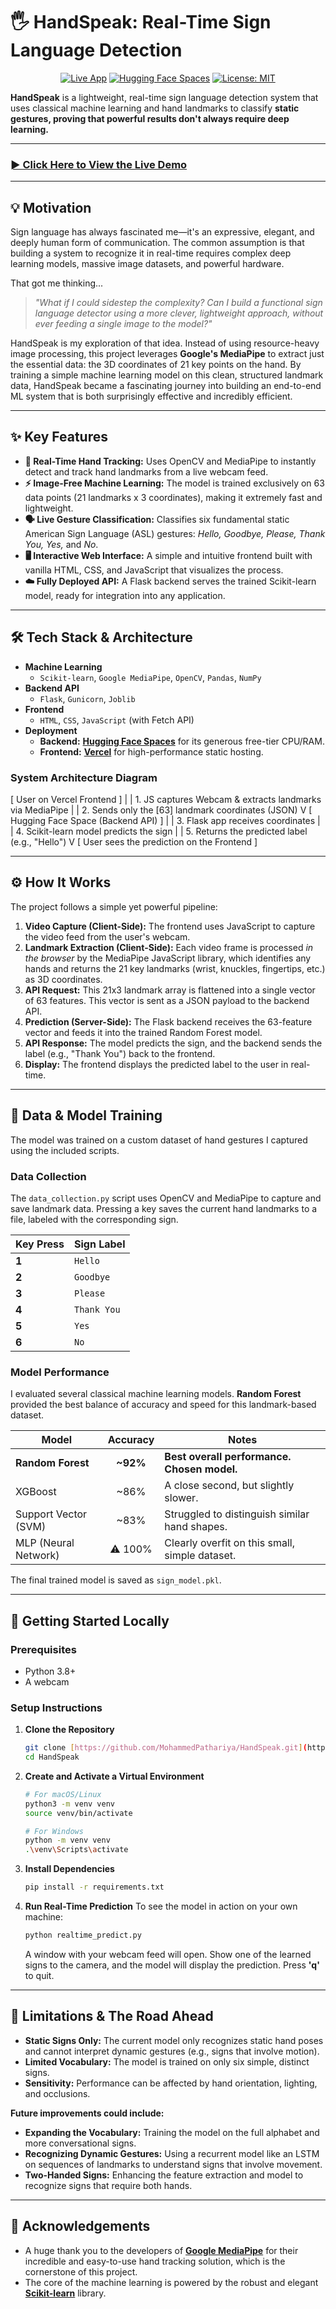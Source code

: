 # 🖐️ HandSpeak: Real-Time Sign Language Detection

<div align="center">

[![Live App](https://img.shields.io/badge/Live%20Frontend-▲%20Vercel-000000?style=for-the-badge&logo=vercel)](https://handspeak-blush.vercel.app/)
[![Hugging Face Spaces](https://img.shields.io/badge/🤗%20Live%20Backend-Space-yellow?style=for-the-badge&logo=hugging-face)](https://pathariyamohammed-handspeak-backend.hf.space)
[![License: MIT](https://img.shields.io/badge/License-MIT-green.svg?style=for-the-badge)](https://opensource.org/licenses/MIT)

</div>

**HandSpeak** is a lightweight, real-time sign language detection system that uses classical machine learning and hand landmarks to classify **static gestures, proving that powerful results don't always require deep learning.**

---

### **[► Click Here to View the Live Demo](https://handspeak-blush.vercel.app/)**

---

## 💡 Motivation

Sign language has always fascinated me—it's an expressive, elegant, and deeply human form of communication. The common assumption is that building a system to recognize it in real-time requires complex deep learning models, massive image datasets, and powerful hardware.

That got me thinking...

> *"What if I could sidestep the complexity? Can I build a functional sign language detector using a more clever, lightweight approach, without ever feeding a single image to the model?"*

HandSpeak is my exploration of that idea. Instead of using resource-heavy image processing, this project leverages **Google's MediaPipe** to extract just the essential data: the 3D coordinates of 21 key points on the hand. By training a simple machine learning model on this clean, structured landmark data, HandSpeak became a fascinating journey into building an end-to-end ML system that is both surprisingly effective and incredibly efficient.

---

## ✨ Key Features

-   **🤖 Real-Time Hand Tracking:** Uses OpenCV and MediaPipe to instantly detect and track hand landmarks from a live webcam feed.
-   **⚡ Image-Free Machine Learning:** The model is trained exclusively on 63 data points (21 landmarks x 3 coordinates), making it extremely fast and lightweight.
-   **🗣️ Live Gesture Classification:** Classifies six fundamental static American Sign Language (ASL) gestures: *Hello, Goodbye, Please, Thank You, Yes,* and *No*.
-   **🖥️ Interactive Web Interface:** A simple and intuitive frontend built with vanilla HTML, CSS, and JavaScript that visualizes the process.
-   **☁️ Fully Deployed API:** A Flask backend serves the trained Scikit-learn model, ready for integration into any application.

---

## 🛠️ Tech Stack & Architecture

-   **Machine Learning**
    -   `Scikit-learn`, `Google MediaPipe`, `OpenCV`, `Pandas`, `NumPy`
-   **Backend API**
    -   `Flask`, `Gunicorn`, `Joblib`
-   **Frontend**
    -   `HTML`, `CSS`, `JavaScript` (with Fetch API)
-   **Deployment**
    -   **Backend:** [**Hugging Face Spaces**](https://pathariyamohammed-handspeak-backend.hf.space) for its generous free-tier CPU/RAM.
    -   **Frontend:** [**Vercel**](https://handspeak-blush.vercel.app/) for high-performance static hosting.

### System Architecture Diagram


[ User on Vercel Frontend ]
|
| 1. JS captures Webcam & extracts landmarks via MediaPipe
|
| 2. Sends only the [63] landmark coordinates (JSON)
V
[ Hugging Face Space (Backend API) ]
|
| 3. Flask app receives coordinates
|
| 4. Scikit-learn model predicts the sign
|
| 5. Returns the predicted label (e.g., "Hello")
V
[ User sees the prediction on the Frontend ]


---

## ⚙️ How It Works

The project follows a simple yet powerful pipeline:

1.  **Video Capture (Client-Side):** The frontend uses JavaScript to capture the video feed from the user's webcam.
2.  **Landmark Extraction (Client-Side):** Each video frame is processed *in the browser* by the MediaPipe JavaScript library, which identifies any hands and returns the 21 key landmarks (wrist, knuckles, fingertips, etc.) as 3D coordinates.
3.  **API Request:** This 21x3 landmark array is flattened into a single vector of 63 features. This vector is sent as a JSON payload to the backend API.
4.  **Prediction (Server-Side):** The Flask backend receives the 63-feature vector and feeds it into the trained Random Forest model.
5.  **API Response:** The model predicts the sign, and the backend sends the label (e.g., "Thank You") back to the frontend.
6.  **Display:** The frontend displays the predicted label to the user in real-time.

---

## 🔬 Data & Model Training

The model was trained on a custom dataset of hand gestures I captured using the included scripts.

### Data Collection

The `data_collection.py` script uses OpenCV and MediaPipe to capture and save landmark data. Pressing a key saves the current hand landmarks to a file, labeled with the corresponding sign.

| Key Press | Sign Label  |
| :-------- | :---------- |
| **1** | `Hello`     |
| **2** | `Goodbye`   |
| **3** | `Please`    |
| **4** | `Thank You` |
| **5** | `Yes`       |
| **6** | `No`        |

### Model Performance

I evaluated several classical machine learning models. **Random Forest** provided the best balance of accuracy and speed for this landmark-based dataset.

| Model                | Accuracy | Notes                                          |
| -------------------- | :------: | ---------------------------------------------- |
| **Random Forest** | **~92%** | **Best overall performance. Chosen model.** |
| XGBoost              |  ~86%    | A close second, but slightly slower.           |
| Support Vector (SVM) |  ~83%    | Struggled to distinguish similar hand shapes.  |
| MLP (Neural Network) | ⚠️ 100%  | Clearly overfit on this small, simple dataset. |

The final trained model is saved as `sign_model.pkl`.

---

## 🚀 Getting Started Locally

### Prerequisites

-   Python 3.8+
-   A webcam

### Setup Instructions

1.  **Clone the Repository**
    ```bash
    git clone [https://github.com/MohammedPathariya/HandSpeak.git](https://github.com/MohammedPathariya/HandSpeak.git)
    cd HandSpeak
    ```
2.  **Create and Activate a Virtual Environment**
    ```bash
    # For macOS/Linux
    python3 -m venv venv
    source venv/bin/activate

    # For Windows
    python -m venv venv
    .\venv\Scripts\activate
    ```
3.  **Install Dependencies**
    ```bash
    pip install -r requirements.txt
    ```
4.  **Run Real-Time Prediction**
    To see the model in action on your own machine:
    ```bash
    python realtime_predict.py
    ```
    A window with your webcam feed will open. Show one of the learned signs to the camera, and the model will display the prediction. Press **'q'** to quit.

---

## 🚧 Limitations & The Road Ahead

-   **Static Signs Only:** The current model only recognizes static hand poses and cannot interpret dynamic gestures (e.g., signs that involve motion).
-   **Limited Vocabulary:** The model is trained on only six simple, distinct signs.
-   **Sensitivity:** Performance can be affected by hand orientation, lighting, and occlusions.

**Future improvements could include:**

-   **Expanding the Vocabulary:** Training the model on the full alphabet and more conversational signs.
-   **Recognizing Dynamic Gestures:** Using a recurrent model like an LSTM on sequences of landmarks to understand signs that involve movement.
-   **Two-Handed Signs:** Enhancing the feature extraction and model to recognize signs that require both hands.

---

## 🙏 Acknowledgements

-   A huge thank you to the developers of [**Google MediaPipe**](https://mediapipe.dev/) for their incredible and easy-to-use hand tracking solution, which is the cornerstone of this project.
-   The core of the machine learning is powered by the robust and elegant [**Scikit-learn**](https://scikit-learn.org/) library.
